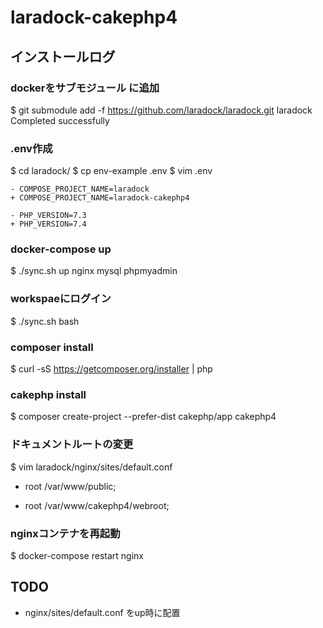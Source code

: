 # laradock-cakephp4

## インストールログ
### dockerをサブモジュール に追加
$ git submodule add -f https://github.com/laradock/laradock.git laradock
Completed successfully

### .env作成
$ cd laradock/
$ cp env-example .env
$ vim .env

```
- COMPOSE_PROJECT_NAME=laradock
+ COMPOSE_PROJECT_NAME=laradock-cakephp4

- PHP_VERSION=7.3
+ PHP_VERSION=7.4
```

### docker-compose up
$ ./sync.sh up nginx mysql phpmyadmin


### workspaeにログイン
$ ./sync.sh bash

### composer install
$ curl -sS https://getcomposer.org/installer | php


 ### cakephp install
$ composer create-project --prefer-dist cakephp/app cakephp4


### ドキュメントルートの変更
$ vim laradock/nginx/sites/default.conf
-  root /var/www/public;
+  root /var/www/cakephp4/webroot;

### nginxコンテナを再起動
$ docker-compose restart nginx





## TODO
* nginx/sites/default.conf をup時に配置